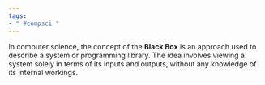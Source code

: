 ```yaml
---
tags:
- " #compsci "
---
```

In computer science, the concept of the **Black Box** is an approach used to describe a system or programming library. The idea involves viewing a system solely in terms of its inputs and outputs, without any knowledge of its internal workings.